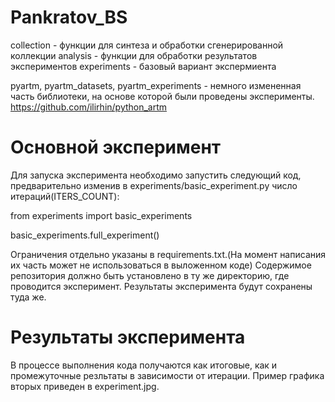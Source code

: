 

# Pankratov_BS
collection - функции для синтеза и обработки сгенерированной коллекции
analysis - функции для обработки результатов экспериментов
experiments - базовый вариант экспермиента

pyartm, pyartm_datasets, pyartm_experiments - немного измененная часть библиотеки, на основе которой были проведены эксперименты.
https://github.com/ilirhin/python_artm

# Основной эксперимент

Для запуска эксперимента необходимо запустить следующий код, предварительно изменив в experiments/basic_experiment.py число итераций(ITERS_COUNT):

from experiments import basic_experiments

basic_experiments.full_experiment()

Ограничения отдельно указаны в requirements.txt.(На момент написания их часть может не использоваться в выложенном коде) Содержимое репозитория должно быть установлено в ту же директорию, где проводится эксперимент. Результаты эксперимента будут сохранены туда же.

# Результаты эксперимента

В процессе выполнения кода получаются как итоговые, как и промежуточные резльтаты в зависимости от итерации. Пример графика вторых приведен в experiment.jpg.

